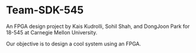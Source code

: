 # Team-SDK-545
An FPGA design project by Kais Kudrolli, Sohil Shah, and DongJoon Park for 18-545 at Carnegie Mellon University.

Our objective is to design a cool system using an FPGA.
